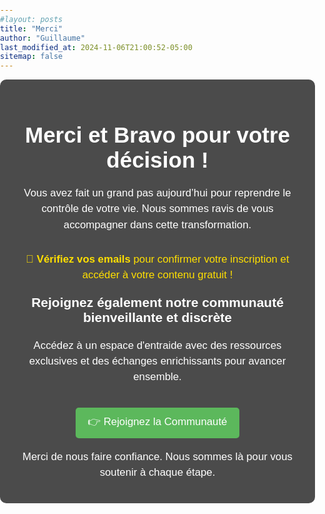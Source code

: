 ```yaml
---
#layout: posts
title: "Merci"
author: "Guillaume"
last_modified_at: 2024-11-06T21:00:52-05:00
sitemap: false
---
```

<html lang="fr">
<head>
  <meta charset="UTF-8">
  <meta name="viewport" content="width=device-width, initial-scale=1.0">
  <title>Merci et Félicitations</title>
  <style>
    body {
      margin: 0;
      padding: 0;
      font-family: Arial, sans-serif;
      background: url('/images/Brise-tes-chaines_edited.jpg') no-repeat center center fixed;
      background-size: cover;
      color: #fff;
    }
    .content-container {
      position: relative;
      max-width: 800px;
      margin: 0 auto;
      padding: 20px;
      background-color: rgba(0, 0, 0, 0.7);
      border-radius: 10px;
      text-align: center;
    }
    h1 {
      font-size: 2.5em;
      margin-bottom: 20px;
    }
    h3 {
      font-size: 1.5em;
      margin: 20px 0;
    }
    p {
      font-size: 1.2em;
      line-height: 1.5;
    }
    button {
      font-size: 1.2em;
      color: #fff;
      background-color: #5cb85c;
      border: none;
      border-radius: 5px;
      padding: 10px 20px;
      cursor: pointer;
      margin-top: 20px;
    }
    button:hover {
      background-color: #4cae4c;
    }
    .email-check {
      margin-top: 30px;
      font-size: 1.2em;
      color: #ffdf00;
    }
  </style>
</head>
<body>
  <div class="content-container">
    <h1>Merci et Bravo pour votre décision !</h1>
    <p>Vous avez fait un grand pas aujourd’hui pour reprendre le contrôle de votre vie. Nous sommes ravis de vous accompagner dans cette transformation.</p>
    <p class="email-check">📩 <strong>Vérifiez vos emails</strong> pour confirmer votre inscription et accéder à votre contenu gratuit !</p>
    <h3>Rejoignez également notre communauté bienveillante et discrète</h3>
    <p>Accédez à un espace d'entraide avec des ressources exclusives et des échanges enrichissants pour avancer ensemble.</p>
    <button onclick="window.location.href='https://www.facebook.com/groups/lapresliaison'">
      👉 Rejoignez la Communauté
    </button>
    <p>Merci de nous faire confiance. Nous sommes là pour vous soutenir à chaque étape.</p>
  </div>
</body>
</html>


